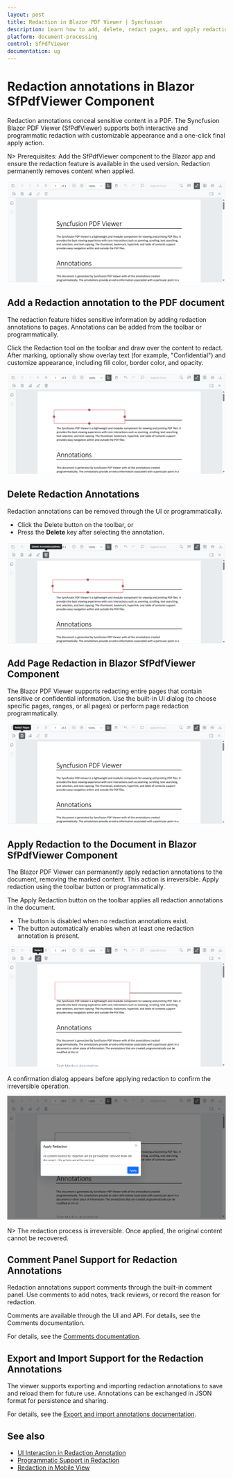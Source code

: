 ```yaml
---
layout: post
title: Redaction in Blazor PDF Viewer | Syncfusion
description: Learn how to add, delete, redact pages, and apply redaction in the Syncfusion Blazor PDF Viewer, including comments and import/export.
platform: document-processing
control: SfPdfViewer
documentation: ug
---
```


# Redaction annotations in Blazor SfPdfViewer Component

Redaction annotations conceal sensitive content in a PDF. The Syncfusion Blazor PDF Viewer (SfPdfViewer) supports both interactive and programmatic redaction with customizable appearance and a one-click final apply action.

N> Prerequisites: Add the SfPdfViewer component to the Blazor app and ensure the redaction feature is available in the used version. Redaction permanently removes content when applied.

![Toolbar with the Redaction tool highlighted](redaction-annotations-images/redaction-icon-toolbar.png)

## Add a Redaction annotation to the PDF document

The redaction feature hides sensitive information by adding redaction annotations to pages. Annotations can be added from the toolbar or programmatically.

Click the Redaction tool on the toolbar and draw over the content to redact. After marking, optionally show overlay text (for example, "Confidential") and customize appearance, including fill color, border color, and opacity.

![Drawing a redaction region over page content](redaction-annotations-images/adding-redaction-annotation.png)

## Delete Redaction Annotations

Redaction annotations can be removed through the UI or programmatically.

* Click the Delete button on the toolbar, or
* Press the **Delete** key after selecting the annotation.

![Toolbar showing the Delete command for redaction](redaction-annotations-images/redaction-delete-icon.png)

## Add Page Redaction in Blazor SfPdfViewer Component

The Blazor PDF Viewer supports redacting entire pages that contain sensitive or confidential information. Use the built-in UI dialog (to choose specific pages, ranges, or all pages) or perform page redaction programmatically.

![Toolbar showing the Redact Page option](redaction-annotations-images/redact-page-icon.png)

## Apply Redaction to the Document in Blazor SfPdfViewer Component

The Blazor PDF Viewer can permanently apply redaction annotations to the document, removing the marked content. This action is irreversible. Apply redaction using the toolbar button or programmatically.

The Apply Redaction button on the toolbar applies all redaction annotations in the document.

* The button is disabled when no redaction annotations exist.
* The button automatically enables when at least one redaction annotation is present.

![Toolbar showing the Apply Redaction button](redaction-annotations-images/redact-button-icon.png)

A confirmation dialog appears before applying redaction to confirm the irreversible operation.

![Confirmation dialog for applying redaction](redaction-annotations-images/apply-redaction-dialog.png)

N> The redaction process is irreversible. Once applied, the original content cannot be recovered.

## Comment Panel Support for Redaction Annotations

Redaction annotations support comments through the built-in comment panel. Use comments to add notes, track reviews, or record the reason for redaction.

Comments are available through the UI and API. For details, see the Comments documentation.

For details, see the [Comments documentation](../annotation/comments).

## Export and Import Support for the Redaction Annotations

The viewer supports exporting and importing redaction annotations to save and reload them for future use. Annotations can be exchanged in JSON format for persistence and sharing.

For details, see the [Export and import annotations documentation](../annotation/import-export-annotation).

## See also

* [UI Interaction in Redaction Annotation](./ui-interactions)
* [Programmatic Support in Redaction](./create-programmatically)
* [Redaction in Mobile View](./mobile-view)
